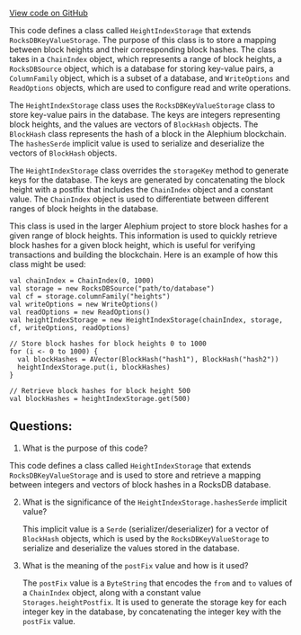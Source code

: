 [View code on GitHub](https://github.com/alephium/alephium/flow/src/main/scala/org/alephium/flow/io/HeightIndexStorage.scala)

This code defines a class called `HeightIndexStorage` that extends `RocksDBKeyValueStorage`. The purpose of this class is to store a mapping between block heights and their corresponding block hashes. The class takes in a `ChainIndex` object, which represents a range of block heights, a `RocksDBSource` object, which is a database for storing key-value pairs, a `ColumnFamily` object, which is a subset of a database, and `WriteOptions` and `ReadOptions` objects, which are used to configure read and write operations.

The `HeightIndexStorage` class uses the `RocksDBKeyValueStorage` class to store key-value pairs in the database. The keys are integers representing block heights, and the values are vectors of `BlockHash` objects. The `BlockHash` class represents the hash of a block in the Alephium blockchain. The `hashesSerde` implicit value is used to serialize and deserialize the vectors of `BlockHash` objects.

The `HeightIndexStorage` class overrides the `storageKey` method to generate keys for the database. The keys are generated by concatenating the block height with a postfix that includes the `ChainIndex` object and a constant value. The `ChainIndex` object is used to differentiate between different ranges of block heights in the database.

This class is used in the larger Alephium project to store block hashes for a given range of block heights. This information is used to quickly retrieve block hashes for a given block height, which is useful for verifying transactions and building the blockchain. Here is an example of how this class might be used:

```
val chainIndex = ChainIndex(0, 1000)
val storage = new RocksDBSource("path/to/database")
val cf = storage.columnFamily("heights")
val writeOptions = new WriteOptions()
val readOptions = new ReadOptions()
val heightIndexStorage = new HeightIndexStorage(chainIndex, storage, cf, writeOptions, readOptions)

// Store block hashes for block heights 0 to 1000
for (i <- 0 to 1000) {
  val blockHashes = AVector(BlockHash("hash1"), BlockHash("hash2"))
  heightIndexStorage.put(i, blockHashes)
}

// Retrieve block hashes for block height 500
val blockHashes = heightIndexStorage.get(500)
```
## Questions: 
 1. What is the purpose of this code?
   
   This code defines a class called `HeightIndexStorage` that extends `RocksDBKeyValueStorage` and is used to store and retrieve a mapping between integers and vectors of block hashes in a RocksDB database.

2. What is the significance of the `HeightIndexStorage.hashesSerde` implicit value?
   
   This implicit value is a `Serde` (serializer/deserializer) for a vector of `BlockHash` objects, which is used by the `RocksDBKeyValueStorage` to serialize and deserialize the values stored in the database.

3. What is the meaning of the `postFix` value and how is it used?
   
   The `postFix` value is a `ByteString` that encodes the `from` and `to` values of a `ChainIndex` object, along with a constant value `Storages.heightPostfix`. It is used to generate the storage key for each integer key in the database, by concatenating the integer key with the `postFix` value.